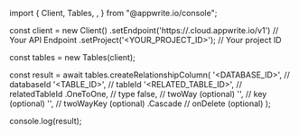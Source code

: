 import { Client, Tables, ,  } from "@appwrite.io/console";

const client = new Client()
    .setEndpoint('https://<REGION>.cloud.appwrite.io/v1') // Your API Endpoint
    .setProject('<YOUR_PROJECT_ID>'); // Your project ID

const tables = new Tables(client);

const result = await tables.createRelationshipColumn(
    '<DATABASE_ID>', // databaseId
    '<TABLE_ID>', // tableId
    '<RELATED_TABLE_ID>', // relatedTableId
    .OneToOne, // type
    false, // twoWay (optional)
    '', // key (optional)
    '', // twoWayKey (optional)
    .Cascade // onDelete (optional)
);

console.log(result);
